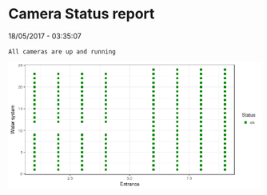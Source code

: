 Camera Status report
================
18/05/2017 - 03:35:07

    All cameras are up and running

![](camreport_files/figure-markdown_github/unnamed-chunk-2-1.png)
